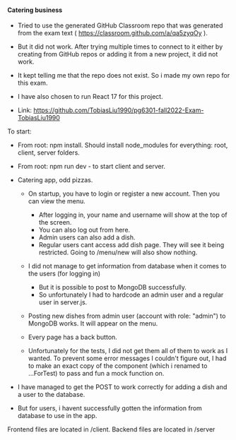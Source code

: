 #### Catering business

* Tried to use the generated GitHub Classroom repo that was generated from the exam text ( https://classroom.github.com/a/qa5zyqOy ).
* But it did not work. After trying multiple times to connect to it either by creating from GitHub repos or adding it from a new project, it did not work.
* It kept telling me that the repo does not exist. So i made my own repo for this exam.
* I have also chosen to run React 17 for this project.

* Link: https://github.com/TobiasLiu1990/pg6301-fall2022-Exam-TobiasLiu1990


To start:
* From root: npm install. Should install node_modules for everything: root, client, server folders.
* From root: npm run dev - to start client and server.

* Catering app, odd pizzas.
  * On startup, you have to login or register a new account. Then you can view the menu.
    * After logging in, your name and username will show at the top of the screen.
    * You can also log out from here.
    * Admin users can also add a dish.
    * Regular users cant access add dish page. They will see it being restricted. Going to /menu/new will also show nothing.
    
  * I did not manage to get information from database when it comes to the users (for logging in)
    * But it is possible to post to MongoDB successfully.
    * So unfortunately I had to hardcode an admin user and a regular user in server.js.
    
  * Posting new dishes from admin user (account with role: "admin") to MongoDB works. It will appear on the menu.
  
  * Every page has a back button.

  * Unfortunately for the tests, I did not get them all of them to work as I wanted. To prevent some error messages I couldn't
    figure out, I had to make an exact copy of the component (which i renamed to ...ForTest) to pass and fun a mock function on.




* I have managed to get the POST to work correctly for adding a dish and a user to the database.
* But for users, i havent successfully gotten the information from database to use in the app.


Frontend files are located in /client.
Backend files are located in /server

